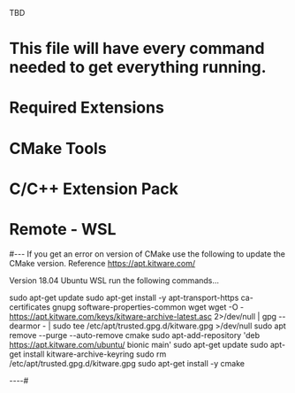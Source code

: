 TBD
# This file will have every command needed to get everything running.

# Required Extensions
# CMake Tools
# C/C++ Extension Pack
# Remote - WSL

#--- If you get an error on version of CMake use the following to update the CMake version. Reference https://apt.kitware.com/

Version 18.04 Ubuntu WSL run the following commands...

sudo apt-get update
sudo apt-get install -y apt-transport-https ca-certificates gnupg software-properties-common wget
wget -O - https://apt.kitware.com/keys/kitware-archive-latest.asc 2>/dev/null | gpg --dearmor - | sudo tee /etc/apt/trusted.gpg.d/kitware.gpg >/dev/null
sudo apt remove --purge --auto-remove cmake
sudo apt-add-repository 'deb https://apt.kitware.com/ubuntu/ bionic main'
sudo apt-get update
sudo apt-get install kitware-archive-keyring
sudo rm /etc/apt/trusted.gpg.d/kitware.gpg
sudo apt-get install -y cmake

----#




